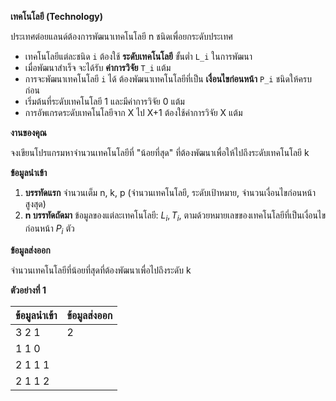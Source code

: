**เทคโนโลยี (Technology)**

ประเทศต๋อยแลนด์ต้องการพัฒนาเทคโนโลยี n ชนิดเพื่อยกระดับประเทศ
* เทคโนโลยีแต่ละชนิด `i` ต้องใช้ **ระดับเทคโนโลยี** ขั้นต่ำ `L_i` ในการพัฒนา
* เมื่อพัฒนาสำเร็จ จะได้รับ **ค่าการวิจัย** `T_i` แต้ม
* การจะพัฒนาเทคโนโลยี `i` ได้ ต้องพัฒนาเทคโนโลยีที่เป็น **เงื่อนไขก่อนหน้า** `P_i` ชนิดให้ครบก่อน
* เริ่มต้นที่ระดับเทคโนโลยี 1 และมีค่าการวิจัย 0 แต้ม
* การอัพเกรดระดับเทคโนโลยีจาก X ไป X+1 ต้องใช้ค่าการวิจัย X แต้ม

**งานของคุณ**

จงเขียนโปรแกรมหาจำนวนเทคโนโลยีที่ "น้อยที่สุด" ที่ต้องพัฒนาเพื่อให้ไปถึงระดับเทคโนโลยี k

**ข้อมูลนำเข้า**

1.  **บรรทัดแรก** จำนวนเต็ม n, k, p (จำนวนเทคโนโลยี, ระดับเป้าหมาย, จำนวนเงื่อนไขก่อนหน้าสูงสุด)
2.  **n บรรทัดถัดมา** ข้อมูลของแต่ละเทคโนโลยี: $L_i, T_i,$ ตามด้วยหมายเลขของเทคโนโลยีที่เป็นเงื่อนไขก่อนหน้า $P_i$ ตัว

**ข้อมูลส่งออก**

จำนวนเทคโนโลยีที่น้อยที่สุดที่ต้องพัฒนาเพื่อไปถึงระดับ k

**ตัวอย่างที่ 1**

| ข้อมูลนำเข้า | ข้อมูลส่งออก |
| :--- | :--- |
| 3 2 1 | 2 |
| 1 1 0 | |
| 2 1 1 1 | |
| 2 1 1 2 | |